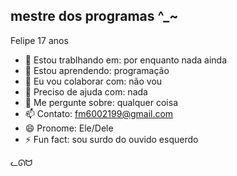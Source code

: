 ## mestre dos programas ^_~
Felipe
17 anos

- 🔭 Estou trablhando em: por enquanto nada ainda
- 🌱 Estou aprendendo: programação
- 👯 Eu vou colaborar com: não vou
- 🤔 Preciso de ajuda com: nada
- 💬 Me pergunte sobre: qualquer coisa
- 📫 Contato: fm6002199@gmail.com
- 😄 Pronome: Ele/Dele
- ⚡ Fun fact: sou surdo do ouvido esquerdo

ᓚᘏᗢ
